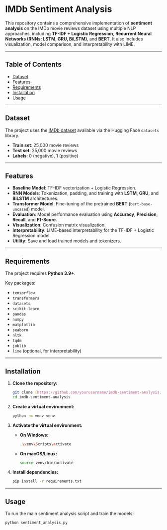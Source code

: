 # IMDb Sentiment Analysis

This repository contains a comprehensive implementation of **sentiment analysis** on the IMDb movie reviews dataset using multiple NLP approaches, including **TF-IDF + Logistic Regression**, **Recurrent Neural Networks (RNNs: LSTM, GRU, BiLSTM)**, and **BERT**. It also includes visualization, model comparison, and interpretability with LIME.

---

## Table of Contents

- [Dataset](#dataset)
- [Features](#features)
- [Requirements](#requirements)
- [Installation](#installation)
- [Usage](#usage)

---

## Dataset

The project uses the [IMDb dataset](https://huggingface.co/datasets/imdb) available via the Hugging Face `datasets` library. 

* **Train set**: 25,000 movie reviews 
* **Test set**: 25,000 movie reviews 
* **Labels**: 0 (negative), 1 (positive)

---

## Features

* **Baseline Model**: TF-IDF vectorization + Logistic Regression.
* **RNN Models**: Tokenization, padding, and training with **LSTM**, **GRU**, and **BiLSTM** architectures.
* **Transformer Model**: Fine-tuning of the pretrained **BERT** (`bert-base-uncased`) model.
* **Evaluation**: Model performance evaluation using **Accuracy**, **Precision**, **Recall**, and **F1-Score**.
* **Visualization**: Confusion matrix visualization.
* **Interpretability**: LIME-based interpretability for the TF-IDF + Logistic Regression model.
* **Utility**: Save and load trained models and tokenizers.

---

## Requirements

The project requires **Python 3.9+**.

Key packages:

* `tensorflow`
* `transformers`
* `datasets`
* `scikit-learn`
* `pandas`
* `numpy`
* `matplotlib`
* `seaborn`
* `nltk`
* `tqdm`
* `joblib`
* `lime` (optional, for interpretability)

---

## Installation

1.  **Clone the repository:**

    ```bash
    git clone [https://github.com/yourusername/imdb-sentiment-analysis.git](https://github.com/yourusername/imdb-sentiment-analysis.git)
    cd imdb-sentiment-analysis
    ```

2.  **Create a virtual environment:**

    ```bash
    python -m venv venv
    ```

3.  **Activate the virtual environment:**

    * **On Windows:**
        ```bash
        .\venv\Scripts\activate
        ```
    * **On macOS/Linux:**
        ```bash
        source venv/bin/activate
        ```

4.  **Install dependencies:**

    ```bash
    pip install -r requirements.txt
    ```

---

## Usage

To run the main sentiment analysis script and train the models:

```bash
python sentiment_analysis.py